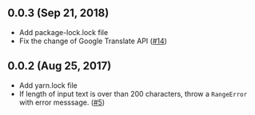 ## 0.0.3 (Sep 21, 2018)

- Add package-lock.lock file
- Fix the change of Google Translate API ([#14](https://github.com/zlargon/google-tts/pull/14))

## 0.0.2 (Aug 25, 2017)

- Add yarn.lock file
- If length of input text is over than 200 characters, throw a `RangeError` with error messsage. ([#5](https://github.com/zlargon/google-tts/issues/5))
